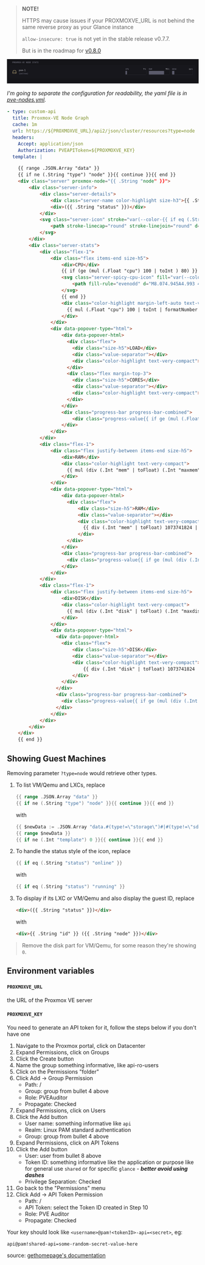 > **NOTE!**
> 
> HTTPS may cause issues if your PROXMOXVE_URL is not behind the same reverse proxy as your Glance instance
>
> `allow-insecure: true` is not yet in the stable release v0.7.7.
>
> But is in the roadmap for [v0.8.0](https://github.com/glanceapp/glance/issues/361#issuecomment-2667354818)


![](preview.png)

_I'm going to separate the configuration for readability, the yaml file is in [pve-nodes.yml](pve-nodes.yml)._
```yaml
- type: custom-api
  title: Proxmox-VE Node Graph
  cache: 1m
  url: https://${PROXMOXVE_URL}/api2/json/cluster/resources?type=node
  headers:
    Accept: application/json
    Authorization: PVEAPIToken=${PROXMOXVE_KEY}
  template: |
```
```html
    {{ range .JSON.Array "data" }}
    {{ if ne (.String "type") "node" }}{{ continue }}{{ end }}
    <div class="server" proxmox-node="{{ .String "node" }}">
        <div class="server-info">
            <div class="server-details">
                <div class="server-name color-highlight size-h3">{{ .String "node" }}</div>
                <div>({{ .String "status" }})</div>
            </div>
            <svg class="server-icon" stroke="var(--color-{{ if eq (.String "status") "online" }}positive{{ else }}negative{{ end }})" xmlns="http://www.w3.org/2000/svg" fill="none" viewBox="0 0 24 24" stroke-width="1.5">
                <path stroke-linecap="round" stroke-linejoin="round" d="M21.75 17.25v-.228a4.5 4.5 0 0 0-.12-1.03l-2.268-9.64a3.375 3.375 0 0 0-3.285-2.602H7.923a3.375 3.375 0 0 0-3.285 2.602l-2.268 9.64a4.5 4.5 0 0 0-.12 1.03v.228m19.5 0a3 3 0 0 1-3 3H5.25a3 3 0 0 1-3-3m19.5 0a3 3 0 0 0-3-3H5.25a3 3 0 0 0-3 3m16.5 0h.008v.008h-.008v-.008Zm-3 0h.008v.008h-.008v-.008Z" />
            </svg>
        </div>
        <div class="server-stats">
            <div class="flex-1">
                <div class="flex items-end size-h5">
                    <div>CPU</div>
                    {{ if (ge (mul (.Float "cpu") 100 | toInt ) 80) }}
                    <svg class="server-spicy-cpu-icon" fill="var(--color-negative)" xmlns="http://www.w3.org/2000/svg" viewBox="0 0 16 16" >
                        <path fill-rule="evenodd" d="M8.074.945A4.993 4.993 0 0 0 6 5v.032c.004.6.114 1.176.311 1.709.16.428-.204.91-.61.7a5.023 5.023 0 0 1-1.868-1.677c-.202-.304-.648-.363-.848-.058a6 6 0 1 0 8.017-1.901l-.004-.007a4.98 4.98 0 0 1-2.18-2.574c-.116-.31-.477-.472-.744-.28Zm.78 6.178a3.001 3.001 0 1 1-3.473 4.341c-.205-.365.215-.694.62-.59a4.008 4.008 0 0 0 1.873.03c.288-.065.413-.386.321-.666A3.997 3.997 0 0 1 8 8.999c0-.585.126-1.14.351-1.641a.42.42 0 0 1 .503-.235Z" clip-rule="evenodd" />
                    </svg>
                    {{ end }}
                    <div class="color-highlight margin-left-auto text-very-compact">
                      {{ mul (.Float "cpu") 100 | toInt | formatNumber }} <span class="color-base">%</span>
                    </div>
                </div>
                <div data-popover-type="html">
                    <div data-popover-html>
                      <div class="flex">
                        <div class="size-h5">LOAD</div>
                        <div class="value-separator"></div>
                        <div class="color-highlight text-very-compact">{{ mul (.Float "cpu") 100 | toInt | formatNumber }} <span class="color-base size-h5">%</span></div>
                      </div>
                      <div class="flex margin-top-3">
                        <div class="size-h5">CORES</div>
                        <div class="value-separator"></div>
                        <div class="color-highlight text-very-compact">{{ .Int "maxcpu" }}</div>
                      </div>
                    </div>
                    <div class="progress-bar progress-bar-combined">
                        <div class="progress-value{{ if ge (mul (.Float "cpu") 100 | toInt) 80 }} progress-value-notice{{ end }}" style="--percent: {{ mul (.Float "cpu") 100 | toInt | formatNumber }}"></div>
                    </div>
                </div>
            </div>
            <div class="flex-1">
                <div class="flex justify-between items-end size-h5">
                    <div>RAM</div>
                    <div class="color-highlight text-very-compact">
                      {{ mul (div (.Int "mem" | toFloat) (.Int "maxmem" | toFloat)) 100 | toInt }} <span class="color-base">%</span>
                    </div>
                </div>
                <div data-popover-type="html">
                    <div data-popover-html>
                      <div class="flex">
                          <div class="size-h5">RAM</div>
                          <div class="value-separator"></div>
                          <div class="color-highlight text-very-compact">
                            {{ div (.Int "mem" | toFloat) 1073741824 | printf "%.2f" | formatNumber }}GB <span class="color-base size-h5">/</span> {{ div (.Int "maxmem" | toFloat) 1073741824 | printf "%.2f" | formatNumber }}GB
                          </div>
                      </div>
                    </div>
                    <div class="progress-bar progress-bar-combined">
                      <div class="progress-value{{ if ge (mul (div (.Int "mem" | toFloat) (.Int "maxmem" | toFloat)) 100 | toInt) 80 }} progress-value-notice{{ end }}" style="--percent: {{ mul (div (.Int "mem" | toFloat) (.Int "maxmem" | toFloat)) 100 | toInt }}"></div>
                    </div>
                </div>
            </div>
            <div class="flex-1">
                <div class="flex justify-between items-end size-h5">
                    <div>DISK</div>
                    <div class="color-highlight text-very-compact">
                      {{ mul (div (.Int "disk" | toFloat) (.Int "maxdisk" | toFloat)) 100 | toInt }} <span class="color-base">%</span>
                    </div>
                </div>
                <div data-popover-type="html">
                  <div data-popover-html>
                    <div class="flex">
                        <div class="size-h5">DISK</div>
                        <div class="value-separator"></div>
                        <div class="color-highlight text-very-compact">
                            {{ div (.Int "disk" | toFloat) 1073741824 | printf "%.2f" | formatNumber }}GB <span class="color-base size-h5">/</span> {{ div (.Int "maxdisk" | toFloat) 1073741824 | printf "%.2f" | formatNumber }}GB
                        </div>
                    </div>
                  </div>
                  <div class="progress-bar progress-bar-combined">
                    <div class="progress-value{{ if ge (mul (div (.Int "disk" | toFloat) (.Int "maxdisk" | toFloat)) 100 | toInt) 80 }} progress-value-notice{{ end }}" style="--percent: {{ mul (div (.Int "disk" | toFloat) (.Int "maxdisk" | toFloat)) 100 | toInt }}"></div>
                  </div>
                </div>
            </div>
        </div>
    </div>
    {{ end }}
```

## Showing Guest Machines
Removing parameter `?type=node` would retrieve other types.

1. To list VM/Qemu and LXCs, replace
    ```go
    {{ range .JSON.Array "data" }}
    {{ if ne (.String "type") "node" }}{{ continue }}{{ end }}
    ```
    with
    ```go
    {{ $newData := .JSON.Array "data.#(type!=\"storage\")#|#(type!=\"sdn\")#|#(type!=\"node\")#" }}
    {{ range $newData }}
    {{ if ne (.Int "template") 0 }}{{ continue }}{{ end }}
    ```

2. To handle the status style of the icon, replace
    ```go
    {{ if eq (.String "status") "online" }}
    ```
    with 
    ```go
    {{ if eq (.String "status") "running" }}
    ```
    
3. To display if its LXC or VM/Qemu and also display the guest ID, replace
    ```html
    <div>({{ .String "status" }})</div>
    ```
    with
    ```html
    <div>{{ .String "id" }} ({{ .String "node" }})</div>
    ```

> Remove the disk part for VM/Qemu, for some reason they're showing `0`.


## Environment variables

#### `PROXMOXVE_URL`
the URL of the Proxmox VE server

#### `PROXMOXVE_KEY`
You need to generate an API token for it, follow the steps below if you don't have one

1. Navigate to the Proxmox portal, click on Datacenter
2. Expand Permissions, click on Groups
3. Click the Create button
4. Name the group something informative, like api-ro-users
5. Click on the Permissions "folder"
6. Click Add -> Group Permission
    - Path: /
    - Group: group from bullet 4 above
    - Role: PVEAuditor
    - Propagate: Checked
7. Expand Permissions, click on Users
8. Click the Add button
    - User name: something informative like `api`
    - Realm: Linux PAM standard authentication
    - Group: group from bullet 4 above
9. Expand Permissions, click on API Tokens
10. Click the Add button
    - User: user from bullet 8 above
    - Token ID: something informative like the application or purpose like  for general use `shared` or for specific `glance` - **_better avoid using dashes_**
    - Privilege Separation: Checked
11. Go back to the "Permissions" menu
12. Click Add -> API Token Permission
    - Path: /
    - API Token: select the Token ID created in Step 10
    - Role: PVE Auditor
    - Propagate: Checked

Your key should look like `<username>@pam!<tokenID>-api=<secret>`, eg:
```
api@pam!shared-api=some-random-secret-value-here
```

source: [gethomepage's documentation](https://github.com/gethomepage/homepage/blob/main/docs/widgets/services/proxmox.md)